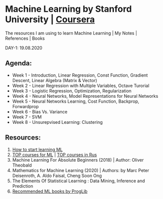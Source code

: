 # Machine Learning by Stanford University | [Coursera](https://www.coursera.org/learn/machine-learning)
The resources I am using to learn Machine Learning | My Notes | References | Books

DAY-1: 19.08.2020

## Agenda:
- Week 1 - Introduction, Linear Regression, Const Function, Gradient Descent, Linear Algebra (Matrix & Vector)
- Week 2 - Linear Regression with Multiple Variables, Octave Turorial
- Week 3 - Logistic Regression, Optimization, Regularization
- Week 4 - Neural Networks, Model Representations for Neural Networks
- Week 5 - Neural Networks Learning, Cost Function, Backprop, Forwardprop
- Week 6 - Bias Vs. Variance
- Week 7 - SVM
- Week 8 - Unsurepvised Learning: Clustering

## Resources:
1. [How to start learning ML](https://www.geeksforgeeks.org/how-to-start-learning-machine-learning/)
2. [TOP courses for ML](https://www.learndatasci.com/best-machine-learning-courses) | [TOP courses in Rus](https://pythonist.ru/samye-luchshie-resursy-dlya-izucheniya-ml-i-ai/)
3. Machine Learning For Absolute Beginners (2018) | Author: Oliver Theobald
4. Mathematics for Machine Learning (2020) | Authors: by Marc Peter Deisenroth, A. Aldo Faisal, Cheng Soon Ong
5. The Elements Of Statistical Learning : Data Mining, Inference and Prediction 
6. [Recommended ML books by ProgLib](https://vk.com/wall-54530371_102437)

